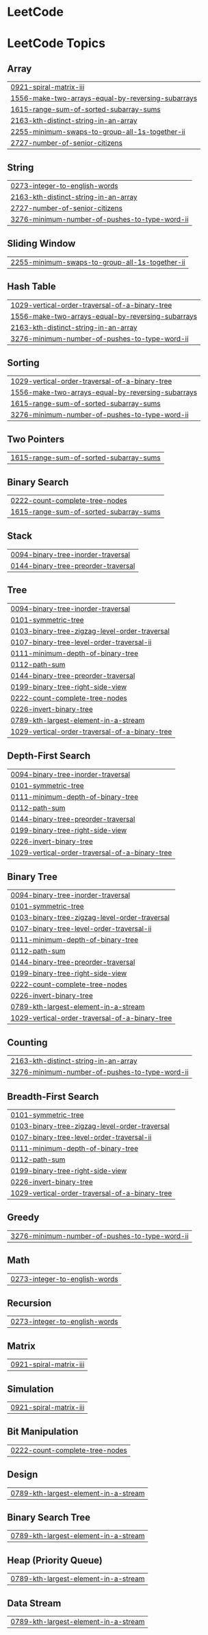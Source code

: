 # LeetCode
<!---LeetCode Topics Start-->
# LeetCode Topics
## Array
|  |
| ------- |
| [0921-spiral-matrix-iii](https://github.com/Harshita-gupta10/LeetCode/tree/master/0921-spiral-matrix-iii) |
| [1556-make-two-arrays-equal-by-reversing-subarrays](https://github.com/Harshita-gupta10/LeetCode/tree/master/1556-make-two-arrays-equal-by-reversing-subarrays) |
| [1615-range-sum-of-sorted-subarray-sums](https://github.com/Harshita-gupta10/LeetCode/tree/master/1615-range-sum-of-sorted-subarray-sums) |
| [2163-kth-distinct-string-in-an-array](https://github.com/Harshita-gupta10/LeetCode/tree/master/2163-kth-distinct-string-in-an-array) |
| [2255-minimum-swaps-to-group-all-1s-together-ii](https://github.com/Harshita-gupta10/LeetCode/tree/master/2255-minimum-swaps-to-group-all-1s-together-ii) |
| [2727-number-of-senior-citizens](https://github.com/Harshita-gupta10/LeetCode/tree/master/2727-number-of-senior-citizens) |
## String
|  |
| ------- |
| [0273-integer-to-english-words](https://github.com/Harshita-gupta10/LeetCode/tree/master/0273-integer-to-english-words) |
| [2163-kth-distinct-string-in-an-array](https://github.com/Harshita-gupta10/LeetCode/tree/master/2163-kth-distinct-string-in-an-array) |
| [2727-number-of-senior-citizens](https://github.com/Harshita-gupta10/LeetCode/tree/master/2727-number-of-senior-citizens) |
| [3276-minimum-number-of-pushes-to-type-word-ii](https://github.com/Harshita-gupta10/LeetCode/tree/master/3276-minimum-number-of-pushes-to-type-word-ii) |
## Sliding Window
|  |
| ------- |
| [2255-minimum-swaps-to-group-all-1s-together-ii](https://github.com/Harshita-gupta10/LeetCode/tree/master/2255-minimum-swaps-to-group-all-1s-together-ii) |
## Hash Table
|  |
| ------- |
| [1029-vertical-order-traversal-of-a-binary-tree](https://github.com/Harshita-gupta10/LeetCode/tree/master/1029-vertical-order-traversal-of-a-binary-tree) |
| [1556-make-two-arrays-equal-by-reversing-subarrays](https://github.com/Harshita-gupta10/LeetCode/tree/master/1556-make-two-arrays-equal-by-reversing-subarrays) |
| [2163-kth-distinct-string-in-an-array](https://github.com/Harshita-gupta10/LeetCode/tree/master/2163-kth-distinct-string-in-an-array) |
| [3276-minimum-number-of-pushes-to-type-word-ii](https://github.com/Harshita-gupta10/LeetCode/tree/master/3276-minimum-number-of-pushes-to-type-word-ii) |
## Sorting
|  |
| ------- |
| [1029-vertical-order-traversal-of-a-binary-tree](https://github.com/Harshita-gupta10/LeetCode/tree/master/1029-vertical-order-traversal-of-a-binary-tree) |
| [1556-make-two-arrays-equal-by-reversing-subarrays](https://github.com/Harshita-gupta10/LeetCode/tree/master/1556-make-two-arrays-equal-by-reversing-subarrays) |
| [1615-range-sum-of-sorted-subarray-sums](https://github.com/Harshita-gupta10/LeetCode/tree/master/1615-range-sum-of-sorted-subarray-sums) |
| [3276-minimum-number-of-pushes-to-type-word-ii](https://github.com/Harshita-gupta10/LeetCode/tree/master/3276-minimum-number-of-pushes-to-type-word-ii) |
## Two Pointers
|  |
| ------- |
| [1615-range-sum-of-sorted-subarray-sums](https://github.com/Harshita-gupta10/LeetCode/tree/master/1615-range-sum-of-sorted-subarray-sums) |
## Binary Search
|  |
| ------- |
| [0222-count-complete-tree-nodes](https://github.com/Harshita-gupta10/LeetCode/tree/master/0222-count-complete-tree-nodes) |
| [1615-range-sum-of-sorted-subarray-sums](https://github.com/Harshita-gupta10/LeetCode/tree/master/1615-range-sum-of-sorted-subarray-sums) |
## Stack
|  |
| ------- |
| [0094-binary-tree-inorder-traversal](https://github.com/Harshita-gupta10/LeetCode/tree/master/0094-binary-tree-inorder-traversal) |
| [0144-binary-tree-preorder-traversal](https://github.com/Harshita-gupta10/LeetCode/tree/master/0144-binary-tree-preorder-traversal) |
## Tree
|  |
| ------- |
| [0094-binary-tree-inorder-traversal](https://github.com/Harshita-gupta10/LeetCode/tree/master/0094-binary-tree-inorder-traversal) |
| [0101-symmetric-tree](https://github.com/Harshita-gupta10/LeetCode/tree/master/0101-symmetric-tree) |
| [0103-binary-tree-zigzag-level-order-traversal](https://github.com/Harshita-gupta10/LeetCode/tree/master/0103-binary-tree-zigzag-level-order-traversal) |
| [0107-binary-tree-level-order-traversal-ii](https://github.com/Harshita-gupta10/LeetCode/tree/master/0107-binary-tree-level-order-traversal-ii) |
| [0111-minimum-depth-of-binary-tree](https://github.com/Harshita-gupta10/LeetCode/tree/master/0111-minimum-depth-of-binary-tree) |
| [0112-path-sum](https://github.com/Harshita-gupta10/LeetCode/tree/master/0112-path-sum) |
| [0144-binary-tree-preorder-traversal](https://github.com/Harshita-gupta10/LeetCode/tree/master/0144-binary-tree-preorder-traversal) |
| [0199-binary-tree-right-side-view](https://github.com/Harshita-gupta10/LeetCode/tree/master/0199-binary-tree-right-side-view) |
| [0222-count-complete-tree-nodes](https://github.com/Harshita-gupta10/LeetCode/tree/master/0222-count-complete-tree-nodes) |
| [0226-invert-binary-tree](https://github.com/Harshita-gupta10/LeetCode/tree/master/0226-invert-binary-tree) |
| [0789-kth-largest-element-in-a-stream](https://github.com/Harshita-gupta10/LeetCode/tree/master/0789-kth-largest-element-in-a-stream) |
| [1029-vertical-order-traversal-of-a-binary-tree](https://github.com/Harshita-gupta10/LeetCode/tree/master/1029-vertical-order-traversal-of-a-binary-tree) |
## Depth-First Search
|  |
| ------- |
| [0094-binary-tree-inorder-traversal](https://github.com/Harshita-gupta10/LeetCode/tree/master/0094-binary-tree-inorder-traversal) |
| [0101-symmetric-tree](https://github.com/Harshita-gupta10/LeetCode/tree/master/0101-symmetric-tree) |
| [0111-minimum-depth-of-binary-tree](https://github.com/Harshita-gupta10/LeetCode/tree/master/0111-minimum-depth-of-binary-tree) |
| [0112-path-sum](https://github.com/Harshita-gupta10/LeetCode/tree/master/0112-path-sum) |
| [0144-binary-tree-preorder-traversal](https://github.com/Harshita-gupta10/LeetCode/tree/master/0144-binary-tree-preorder-traversal) |
| [0199-binary-tree-right-side-view](https://github.com/Harshita-gupta10/LeetCode/tree/master/0199-binary-tree-right-side-view) |
| [0226-invert-binary-tree](https://github.com/Harshita-gupta10/LeetCode/tree/master/0226-invert-binary-tree) |
| [1029-vertical-order-traversal-of-a-binary-tree](https://github.com/Harshita-gupta10/LeetCode/tree/master/1029-vertical-order-traversal-of-a-binary-tree) |
## Binary Tree
|  |
| ------- |
| [0094-binary-tree-inorder-traversal](https://github.com/Harshita-gupta10/LeetCode/tree/master/0094-binary-tree-inorder-traversal) |
| [0101-symmetric-tree](https://github.com/Harshita-gupta10/LeetCode/tree/master/0101-symmetric-tree) |
| [0103-binary-tree-zigzag-level-order-traversal](https://github.com/Harshita-gupta10/LeetCode/tree/master/0103-binary-tree-zigzag-level-order-traversal) |
| [0107-binary-tree-level-order-traversal-ii](https://github.com/Harshita-gupta10/LeetCode/tree/master/0107-binary-tree-level-order-traversal-ii) |
| [0111-minimum-depth-of-binary-tree](https://github.com/Harshita-gupta10/LeetCode/tree/master/0111-minimum-depth-of-binary-tree) |
| [0112-path-sum](https://github.com/Harshita-gupta10/LeetCode/tree/master/0112-path-sum) |
| [0144-binary-tree-preorder-traversal](https://github.com/Harshita-gupta10/LeetCode/tree/master/0144-binary-tree-preorder-traversal) |
| [0199-binary-tree-right-side-view](https://github.com/Harshita-gupta10/LeetCode/tree/master/0199-binary-tree-right-side-view) |
| [0222-count-complete-tree-nodes](https://github.com/Harshita-gupta10/LeetCode/tree/master/0222-count-complete-tree-nodes) |
| [0226-invert-binary-tree](https://github.com/Harshita-gupta10/LeetCode/tree/master/0226-invert-binary-tree) |
| [0789-kth-largest-element-in-a-stream](https://github.com/Harshita-gupta10/LeetCode/tree/master/0789-kth-largest-element-in-a-stream) |
| [1029-vertical-order-traversal-of-a-binary-tree](https://github.com/Harshita-gupta10/LeetCode/tree/master/1029-vertical-order-traversal-of-a-binary-tree) |
## Counting
|  |
| ------- |
| [2163-kth-distinct-string-in-an-array](https://github.com/Harshita-gupta10/LeetCode/tree/master/2163-kth-distinct-string-in-an-array) |
| [3276-minimum-number-of-pushes-to-type-word-ii](https://github.com/Harshita-gupta10/LeetCode/tree/master/3276-minimum-number-of-pushes-to-type-word-ii) |
## Breadth-First Search
|  |
| ------- |
| [0101-symmetric-tree](https://github.com/Harshita-gupta10/LeetCode/tree/master/0101-symmetric-tree) |
| [0103-binary-tree-zigzag-level-order-traversal](https://github.com/Harshita-gupta10/LeetCode/tree/master/0103-binary-tree-zigzag-level-order-traversal) |
| [0107-binary-tree-level-order-traversal-ii](https://github.com/Harshita-gupta10/LeetCode/tree/master/0107-binary-tree-level-order-traversal-ii) |
| [0111-minimum-depth-of-binary-tree](https://github.com/Harshita-gupta10/LeetCode/tree/master/0111-minimum-depth-of-binary-tree) |
| [0112-path-sum](https://github.com/Harshita-gupta10/LeetCode/tree/master/0112-path-sum) |
| [0199-binary-tree-right-side-view](https://github.com/Harshita-gupta10/LeetCode/tree/master/0199-binary-tree-right-side-view) |
| [0226-invert-binary-tree](https://github.com/Harshita-gupta10/LeetCode/tree/master/0226-invert-binary-tree) |
| [1029-vertical-order-traversal-of-a-binary-tree](https://github.com/Harshita-gupta10/LeetCode/tree/master/1029-vertical-order-traversal-of-a-binary-tree) |
## Greedy
|  |
| ------- |
| [3276-minimum-number-of-pushes-to-type-word-ii](https://github.com/Harshita-gupta10/LeetCode/tree/master/3276-minimum-number-of-pushes-to-type-word-ii) |
## Math
|  |
| ------- |
| [0273-integer-to-english-words](https://github.com/Harshita-gupta10/LeetCode/tree/master/0273-integer-to-english-words) |
## Recursion
|  |
| ------- |
| [0273-integer-to-english-words](https://github.com/Harshita-gupta10/LeetCode/tree/master/0273-integer-to-english-words) |
## Matrix
|  |
| ------- |
| [0921-spiral-matrix-iii](https://github.com/Harshita-gupta10/LeetCode/tree/master/0921-spiral-matrix-iii) |
## Simulation
|  |
| ------- |
| [0921-spiral-matrix-iii](https://github.com/Harshita-gupta10/LeetCode/tree/master/0921-spiral-matrix-iii) |
## Bit Manipulation
|  |
| ------- |
| [0222-count-complete-tree-nodes](https://github.com/Harshita-gupta10/LeetCode/tree/master/0222-count-complete-tree-nodes) |
## Design
|  |
| ------- |
| [0789-kth-largest-element-in-a-stream](https://github.com/Harshita-gupta10/LeetCode/tree/master/0789-kth-largest-element-in-a-stream) |
## Binary Search Tree
|  |
| ------- |
| [0789-kth-largest-element-in-a-stream](https://github.com/Harshita-gupta10/LeetCode/tree/master/0789-kth-largest-element-in-a-stream) |
## Heap (Priority Queue)
|  |
| ------- |
| [0789-kth-largest-element-in-a-stream](https://github.com/Harshita-gupta10/LeetCode/tree/master/0789-kth-largest-element-in-a-stream) |
## Data Stream
|  |
| ------- |
| [0789-kth-largest-element-in-a-stream](https://github.com/Harshita-gupta10/LeetCode/tree/master/0789-kth-largest-element-in-a-stream) |
<!---LeetCode Topics End-->
